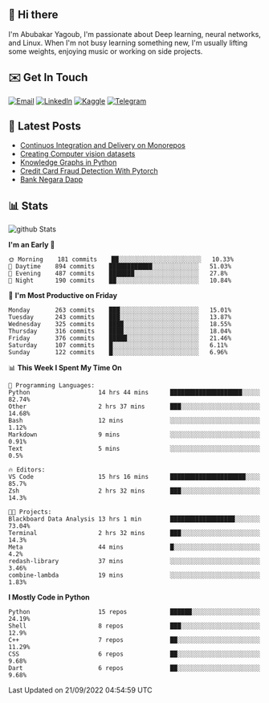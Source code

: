 ## 👋 Hi there

I'm Abubakar Yagoub, I'm passionate about Deep learning, neural networks, and
Linux. When I'm not busy learning something new, I'm usually lifting some
weights, enjoying music or working on side projects.

## ✉️ Get In Touch

[![Email](https://img.shields.io/badge/Email-f1f1f1?style=for-the-badge&logo=gmail&logoColor=0f111a)](mailto:git@blacksuan19.dev)
[![LinkedIn](https://img.shields.io/badge/LinkedIn-0077B5?style=for-the-badge&logo=linkedin&logoColor=white)](https://www.linkedin.com/in/blacksuan19/)
[![Kaggle](https://img.shields.io/badge/Kaggle-5acfff?style=for-the-badge&logo=kaggle&logoColor=white)](http://kaggle.com/abubakaryagob/)
[![Telegram](https://img.shields.io/badge/Telegram-2CA5E0?style=for-the-badge&logo=telegram&logoColor=white)](https://t.me/blacksuan19)

## 📩 Latest Posts

<!-- BLOG-POST-LIST:START -->
- [Continuos Integration and Delivery on Monorepos](http://blacksuan19.dev/blog/github-actions-monorepos/)
- [Creating Computer vision datasets](http://blacksuan19.dev/blog/creating-datasets/)
- [Knowledge Graphs in Python](http://blacksuan19.dev/projects/Knowledge_Graphs/)
- [Credit Card Fraud Detection With Pytorch](http://blacksuan19.dev/projects/credit-card-fraud-detection-with-pytorch/)
- [Bank Negara Dapp](http://blacksuan19.dev/projects/bank-negara/)
<!-- BLOG-POST-LIST:END -->

## 📊 Stats

![github Stats](https://github-readme-stats.vercel.app/api?username=blacksuan19&theme=github_dark&show_icons=true&count_private=true&custom_title=Github%20Stats&hide_border=true)

<!--START_SECTION:waka-->
**I'm an Early 🐤** 

```text
🌞 Morning    181 commits    ██░░░░░░░░░░░░░░░░░░░░░░░   10.33% 
🌆 Daytime    894 commits    ████████████░░░░░░░░░░░░░   51.03% 
🌃 Evening    487 commits    ███████░░░░░░░░░░░░░░░░░░   27.8% 
🌙 Night      190 commits    ██░░░░░░░░░░░░░░░░░░░░░░░   10.84%

```
📅 **I'm Most Productive on Friday** 

```text
Monday       263 commits    ███░░░░░░░░░░░░░░░░░░░░░░   15.01% 
Tuesday      243 commits    ███░░░░░░░░░░░░░░░░░░░░░░   13.87% 
Wednesday    325 commits    ████░░░░░░░░░░░░░░░░░░░░░   18.55% 
Thursday     316 commits    ████░░░░░░░░░░░░░░░░░░░░░   18.04% 
Friday       376 commits    █████░░░░░░░░░░░░░░░░░░░░   21.46% 
Saturday     107 commits    █░░░░░░░░░░░░░░░░░░░░░░░░   6.11% 
Sunday       122 commits    █░░░░░░░░░░░░░░░░░░░░░░░░   6.96%

```


📊 **This Week I Spent My Time On** 

```text
💬 Programming Languages: 
Python                   14 hrs 44 mins      ████████████████████░░░░░   82.74% 
Other                    2 hrs 37 mins       ███░░░░░░░░░░░░░░░░░░░░░░   14.68% 
Bash                     12 mins             ░░░░░░░░░░░░░░░░░░░░░░░░░   1.12% 
Markdown                 9 mins              ░░░░░░░░░░░░░░░░░░░░░░░░░   0.91% 
Text                     5 mins              ░░░░░░░░░░░░░░░░░░░░░░░░░   0.5%

🔥 Editors: 
VS Code                  15 hrs 16 mins      █████████████████████░░░░   85.7% 
Zsh                      2 hrs 32 mins       ███░░░░░░░░░░░░░░░░░░░░░░   14.3%

🐱‍💻 Projects: 
Blackboard Data Analysis 13 hrs 1 min        ██████████████████░░░░░░░   73.04% 
Terminal                 2 hrs 32 mins       ███░░░░░░░░░░░░░░░░░░░░░░   14.3% 
Meta                     44 mins             █░░░░░░░░░░░░░░░░░░░░░░░░   4.2% 
redash-library           37 mins             ░░░░░░░░░░░░░░░░░░░░░░░░░   3.46% 
combine-lambda           19 mins             ░░░░░░░░░░░░░░░░░░░░░░░░░   1.83%

```

**I Mostly Code in Python** 

```text
Python                   15 repos            ██████░░░░░░░░░░░░░░░░░░░   24.19% 
Shell                    8 repos             ███░░░░░░░░░░░░░░░░░░░░░░   12.9% 
C++                      7 repos             ██░░░░░░░░░░░░░░░░░░░░░░░   11.29% 
CSS                      6 repos             ██░░░░░░░░░░░░░░░░░░░░░░░   9.68% 
Dart                     6 repos             ██░░░░░░░░░░░░░░░░░░░░░░░   9.68%

```



 Last Updated on 21/09/2022 04:54:59 UTC
<!--END_SECTION:waka-->
